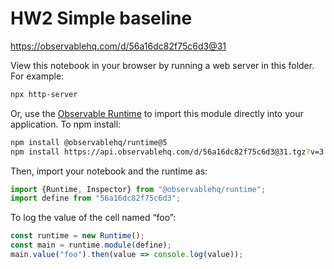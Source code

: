 # HW2 Simple baseline

https://observablehq.com/d/56a16dc82f75c6d3@31

View this notebook in your browser by running a web server in this folder. For
example:

~~~sh
npx http-server
~~~

Or, use the [Observable Runtime](https://github.com/observablehq/runtime) to
import this module directly into your application. To npm install:

~~~sh
npm install @observablehq/runtime@5
npm install https://api.observablehq.com/d/56a16dc82f75c6d3@31.tgz?v=3
~~~

Then, import your notebook and the runtime as:

~~~js
import {Runtime, Inspector} from "@observablehq/runtime";
import define from "56a16dc82f75c6d3";
~~~

To log the value of the cell named “foo”:

~~~js
const runtime = new Runtime();
const main = runtime.module(define);
main.value("foo").then(value => console.log(value));
~~~
